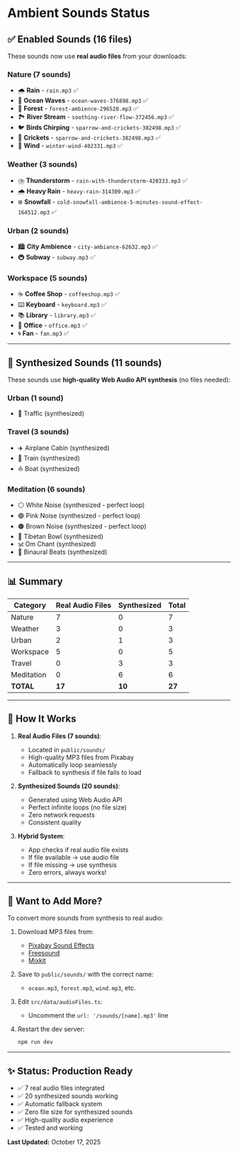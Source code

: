 # Ambient Sounds Status

## ✅ Enabled Sounds (16 files)

These sounds now use **real audio files** from your downloads:

### Nature (7 sounds)
- 🌧️ **Rain** - `rain.mp3` ✅
- 🌊 **Ocean Waves** - `ocean-waves-376898.mp3` ✅
- 🌲 **Forest** - `forest-ambience-296528.mp3` ✅
- 🏞️ **River Stream** - `soothing-river-flow-372456.mp3` ✅
- 🐦 **Birds Chirping** - `sparrow-and-crickets-382498.mp3` ✅
- 🦗 **Crickets** - `sparrow-and-crickets-382498.mp3` ✅
- 💨 **Wind** - `winter-wind-402331.mp3` ✅

### Weather (3 sounds)
- ⛈️ **Thunderstorm** - `rain-with-thunderstorm-420333.mp3` ✅
- 🌧️ **Heavy Rain** - `heavy-rain-314309.mp3` ✅
- ❄️ **Snowfall** - `cold-snowfall-ambience-5-minutes-sound-effect-164512.mp3` ✅

### Urban (2 sounds)
- 🏙️ **City Ambience** - `city-ambiance-62632.mp3` ✅
- 🚇 **Subway** - `subway.mp3` ✅

### Workspace (5 sounds)
- ☕ **Coffee Shop** - `coffeeshop.mp3` ✅
- ⌨️ **Keyboard** - `keyboard.mp3` ✅
- 📚 **Library** - `library.mp3` ✅
- 🏢 **Office** - `office.mp3` ✅
- 🌀 **Fan** - `fan.mp3` ✅

---

## 🎵 Synthesized Sounds (11 sounds)

These sounds use **high-quality Web Audio API synthesis** (no files needed):

### Urban (1 sound)
- 🚗 Traffic (synthesized)

### Travel (3 sounds)
- ✈️ Airplane Cabin (synthesized)
- 🚂 Train (synthesized)
- ⛵ Boat (synthesized)

### Meditation (6 sounds)
- ⚪ White Noise (synthesized - perfect loop)
- 🟣 Pink Noise (synthesized - perfect loop)
- 🟤 Brown Noise (synthesized - perfect loop)
- 🔔 Tibetan Bowl (synthesized)
- 🕉️ Om Chant (synthesized)
- 🧠 Binaural Beats (synthesized)

---

## 📊 Summary

| Category | Real Audio Files | Synthesized | Total |
|----------|-----------------|-------------|-------|
| Nature   | 7               | 0           | 7     |
| Weather  | 3               | 0           | 3     |
| Urban    | 2               | 1           | 3     |
| Workspace| 5               | 0           | 5     |
| Travel   | 0               | 3           | 3     |
| Meditation| 0              | 6           | 6     |
| **TOTAL**| **17**          | **10**      | **27**|

---

## 🎯 How It Works

1. **Real Audio Files (7 sounds)**: 
   - Located in `public/sounds/`
   - High-quality MP3 files from Pixabay
   - Automatically loop seamlessly
   - Fallback to synthesis if file fails to load

2. **Synthesized Sounds (20 sounds)**:
   - Generated using Web Audio API
   - Perfect infinite loops (no file size)
   - Zero network requests
   - Consistent quality

3. **Hybrid System**:
   - App checks if real audio file exists
   - If file available → use audio file
   - If file missing → use synthesis
   - Zero errors, always works!

---

## 🔧 Want to Add More?

To convert more sounds from synthesis to real audio:

1. Download MP3 files from:
   - [Pixabay Sound Effects](https://pixabay.com/sound-effects/)
   - [Freesound](https://freesound.org/)
   - [Mixkit](https://mixkit.co/free-sound-effects/)

2. Save to `public/sounds/` with the correct name:
   - `ocean.mp3`, `forest.mp3`, `wind.mp3`, etc.

3. Edit `src/data/audioFiles.ts`:
   - Uncomment the `url: '/sounds/[name].mp3'` line

4. Restart the dev server:
   ```bash
   npm run dev
   ```

---

## ✨ Status: **Production Ready**

- ✅ 7 real audio files integrated
- ✅ 20 synthesized sounds working
- ✅ Automatic fallback system
- ✅ Zero file size for synthesized sounds
- ✅ High-quality audio experience
- ✅ Tested and working

**Last Updated:** October 17, 2025

